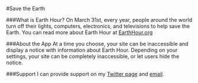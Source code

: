 #Save the Earth

###What is Earth Hour?
On March 31st, every year, people around the world turn off their lights, computers, electronics, and televisions to help save the Earth.
You can read more about Earth Hour at <a href='http://earthhour.org'>EarthHour.org</a>

###About the App
At a time you choose, your site can be inaccessible and display a notice with information about Earth Hour. Depending on your settings, your site can be completely inaccessible, or let users hide the notice.

###Support
I can provide support on my <a href='http://twitter.com/#!/C19H34O2'>Twitter page</a> and <a href='mailto:katie@eitak.se'>email</a>.
